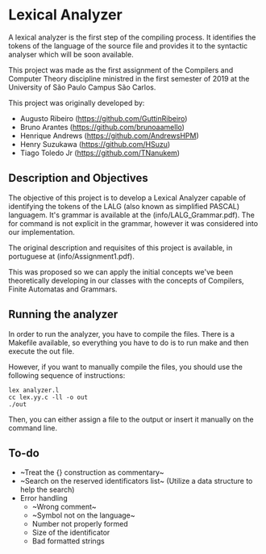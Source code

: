 # Lexical Analyzer

A lexical analyzer is the first step of the compiling process. It identifies the tokens of the language of the source file and provides it to the syntactic analyser which will be soon available.

This project was made as the first assignment of the Compilers and Computer Theory discipline ministred in the first semester of 2019 at the University of São Paulo Campus São Carlos.

This project was originally developed by:
* Augusto Ribeiro (https://github.com/GuttinRibeiro)
* Bruno Arantes (https://github.com/brunoaamello)
* Henrique Andrews (https://github.com/AndrewsHPM)
* Henry Suzukawa (https://github.com/HSuzu)
* Tiago Toledo Jr (https://github.com/TNanukem)

## Description and Objectives

The objective of this project is to develop a Lexical Analyzer capable of identifying the tokens of the LALG (also known as simplified PASCAL) languagem. It's grammar is available at the (info/LALG_Grammar.pdf). The for command is not explicit in the grammar, however it was considered into our implementation.

The original description and requisites of this project is available, in portuguese at (info/Assignment1.pdf).

This was proposed so we can apply the initial concepts we've been theoretically developing in our classes with the concepts of Compilers, Finite Automatas and Grammars.

## Running the analyzer

In order to run the analyzer, you have to compile the files. There is a Makefile available, so everything you have to do is to run make and then execute the out file.

However, if you want to manually compile the files, you should use the following sequence of instructions:

~~~~
lex analyzer.l
cc lex.yy.c -ll -o out
./out
~~~~

Then, you can either assign a file to the output or insert it manually on the command line.

## To-do

* ~Treat the {} construction as commentary~
* ~Search on the reserved identificators list~ (Utilize a data structure to help the search)
* Error handling
  * ~Wrong comment~
  * ~Symbol not on the language~
  * Number not properly formed
  * Size of the identificator
  * Bad formatted strings
